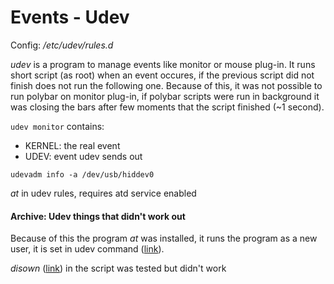 # Events - Udev
Config: */etc/udev/rules.d*

*udev* is a program to manage events like monitor or mouse plug-in. It runs short script (as root) when an event occures, if the previous script did not finish does not run the following one. Because of this, it was not possible to run polybar on monitor plug-in, if polybar scripts were run in background it was closing the bars after few moments that the script finished (~1 second).

`udev monitor` contains:
- KERNEL: the real event
- UDEV: event udev sends out

`udevadm info -a /dev/usb/hiddev0`

*at* in udev rules, requires atd service enabled

#### Archive: Udev things that didn't work out
Because of this the program *at* was installed, it runs the program as a new user, it is set in udev command ([link](https://askubuntu.com/a/1017407/877408)).

*disown* ([link](https://askubuntu.com/a/668004/877408)) in the script was tested but didn't work